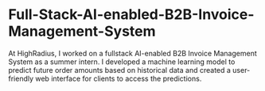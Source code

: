 # Full-Stack-AI-enabled-B2B-Invoice-Management-System
At HighRadius, I worked on a fullstack AI-enabled B2B Invoice Management System as a summer intern. I developed a machine learning model to predict future order amounts based on historical data and created a user-friendly web interface for clients to access the predictions.
